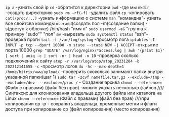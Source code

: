 `ip a` -узнать свой ip
`cd` -обратится к директории
`pwd` -где мы 
`mkdir` -создать директорию
`sudo rm -rf(-f)` -удалить файл
`cp` -копировать 
`cat(/proc/...)` -узнать информацию о системе
`man `"командна"- узнать все свойтсва команды
`useradd`(создать пол -m(создание папки) -s(доступ к облочке) /bin/bash "имя п"
`sudo usermod -aG` "группа к примеру "sudo"" "пол"
`mv` -вырезать
`sudo systemctl status` "ssh"-проверка проги
`tail -f /var/log/syslog` -просмотр лога
`iptables -I INPUT -p tcp --dport 10000 -m state --state NEW -j ACCEPT`  -открытие порта 10000
`grep "$DATE" /var/log/nginx/*access.log | awk '{print $1}' | sort | uniq -c | sort -nr | head -n 10` -проверка сколько подключений к сайту
`atop -r /var/log/atop/atop_20231204 -b 202312141655 -c`  -просмотр логов 
`du -hc --max-depth=1 /home/bitrix/www/upload/` -проверить скоколько занимают папки внутри указанной папки(шаг 1)
`sudo tar -zcvf namefile.tar.gz --exclude=/tmp --exclude=/dev  --exclude=/proc /` - Создание архива
`chmod --reference=`(Файл с правами) (файл без прав)   -можно указать несколько файлов
////Синтаксис для клонирования владельца другого файла или каталога на Linux
`chown --reference=` (Файл с правами) (файл без прав) 
////при копировании cp
-p - сохранять владельца, временные метки и флаги доступа при копирование
cp (файл копирования) (место копирования)
